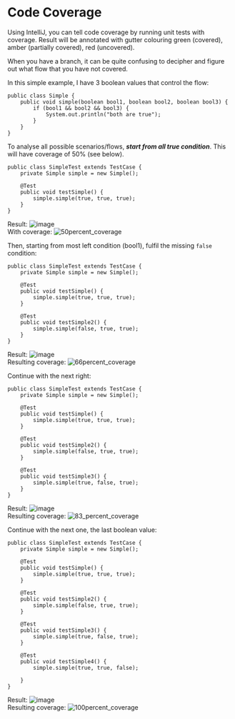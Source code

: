 # Code Coverage
Using IntelliJ, you can tell code coverage by running unit tests with coverage. Result will be annotated with gutter colouring green (covered), amber (partially covered), red (uncovered).

When you have a branch, it can be quite confusing to decipher and figure out what flow that you have not covered.

In this simple example, I have 3 boolean values that control the flow: 
```
public class Simple {
    public void simple(boolean bool1, boolean bool2, boolean bool3) {
        if (bool1 && bool2 && bool3) {
            System.out.println("both are true");
        }
    }
}
```

To analyse all possible scenarios/flows, ***start from all true condition***. This will have coverage of 50% (see below). 
```
public class SimpleTest extends TestCase {
    private Simple simple = new Simple();

    @Test
    public void testSimple() {
        simple.simple(true, true, true);
    }
}
```
Result:
![image](https://github.com/user-attachments/assets/37213323-58c4-43b9-ab22-bd9d9571ecde)  
With coverage: ![50percent_coverage](https://github.com/user-attachments/assets/ceb74f1c-7df5-47d7-9382-5d4676c000fc)  

Then, starting from most left condition (bool1), fulfil the missing `false` condition:
```
public class SimpleTest extends TestCase {
    private Simple simple = new Simple();

    @Test
    public void testSimple() {
        simple.simple(true, true, true);
    }

    @Test
    public void testSimple2() {
        simple.simple(false, true, true);
    }
}
```
Result:
![image](https://github.com/user-attachments/assets/d9827a10-a220-44d4-8ccd-9dd3c5039aa2)  
Resulting coverage: ![66percent_coverage](https://github.com/user-attachments/assets/5b31130d-d8e5-4802-a5e3-83041f633451)  

Continue with the next right:
```
public class SimpleTest extends TestCase {
    private Simple simple = new Simple();

    @Test
    public void testSimple() {
        simple.simple(true, true, true);
    }

    @Test
    public void testSimple2() {
        simple.simple(false, true, true);
    }

    @Test
    public void testSimple3() {
        simple.simple(true, false, true);
    }
}
```
Result:
![image](https://github.com/user-attachments/assets/b54c8ba5-b9d4-4783-96af-1986f115e8a1)    
Resulting coverage: ![83_percent_coverage](https://github.com/user-attachments/assets/a01ce95b-a9e6-4cb2-8e03-e1da1cdf3989)

Continue with the next one, the last boolean value:
```
public class SimpleTest extends TestCase {
    private Simple simple = new Simple();

    @Test
    public void testSimple() {
        simple.simple(true, true, true);
    }

    @Test
    public void testSimple2() {
        simple.simple(false, true, true);
    }

    @Test
    public void testSimple3() {
        simple.simple(true, false, true);
    }

    @Test
    public void testSimple4() {
        simple.simple(true, true, false);

    }
}
```
Result:
![image](https://github.com/user-attachments/assets/5657b5de-3a66-494b-a9dd-19a9f02298da)  
Resulting coverage: ![100percent_coverage](https://github.com/user-attachments/assets/2f619715-16f2-4b8a-af6f-78eb7b256a95)

